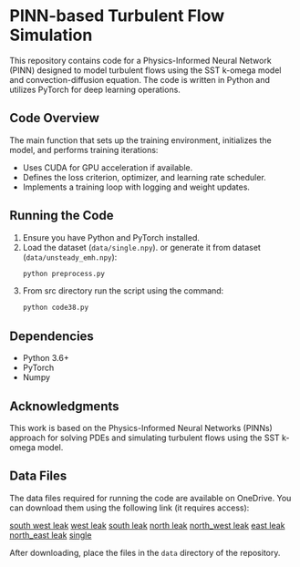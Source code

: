 # PINN-based Turbulent Flow Simulation

This repository contains code for a Physics-Informed Neural Network (PINN) designed to model turbulent flows using the SST k-omega model and convection-diffusion equation. The code is written in Python and utilizes PyTorch for deep learning operations.

## Code Overview

The main function that sets up the training environment, initializes the model, and performs training iterations:
- Uses CUDA for GPU acceleration if available.
- Defines the loss criterion, optimizer, and learning rate scheduler.
- Implements a training loop with logging and weight updates.

## Running the Code

1. Ensure you have Python and PyTorch installed.
2. Load the dataset (`data/single.npy`).
   or generate it from dataset (`data/unsteady_emh.npy`):
      ```sh
   python preprocess.py
      
4. From src directory run the script using the command:
   ```sh
   python code38.py
   
## Dependencies

- Python 3.6+
- PyTorch
- Numpy

## Acknowledgments

This work is based on the Physics-Informed Neural Networks (PINNs) approach for solving PDEs and simulating turbulent flows using the SST k-omega model.

## Data Files

The data files required for running the code are available on OneDrive. You can download them using the following link (it requires access):

[south west leak](https://ostatemailokstate-my.sharepoint.com/:u:/r/personal/mehrdad_zomorodiyan_okstate_edu/Documents/pinn_data/unsteady_swmh.npy?csf=1&web=1&e=t6ohmI)
[west leak](https://ostatemailokstate-my.sharepoint.com/:u:/r/personal/mehrdad_zomorodiyan_okstate_edu/Documents/pinn_data/unsteady_wmh.npy?csf=1&web=1&e=3uri4a)
[south leak](https://ostatemailokstate-my.sharepoint.com/:u:/r/personal/mehrdad_zomorodiyan_okstate_edu/Documents/pinn_data/unsteady_smh.npy?csf=1&web=1&e=g5pbew)
[north leak](https://ostatemailokstate-my.sharepoint.com/:u:/r/personal/mehrdad_zomorodiyan_okstate_edu/Documents/pinn_data/unsteady_nmh.npy?csf=1&web=1&e=sSkcRs)
[north_west leak](https://ostatemailokstate-my.sharepoint.com/:u:/r/personal/mehrdad_zomorodiyan_okstate_edu/Documents/pinn_data/unsteady_nwmh.npy?csf=1&web=1&e=fnOvNS)
[east leak](https://ostatemailokstate-my.sharepoint.com/:u:/r/personal/mehrdad_zomorodiyan_okstate_edu/Documents/pinn_data/unsteady_emh.npy?csf=1&web=1&e=tqePXt)
[north_east leak](https://ostatemailokstate-my.sharepoint.com/:u:/r/personal/mehrdad_zomorodiyan_okstate_edu/Documents/pinn_data/unsteady_nemh.npy?csf=1&web=1&e=VGGfsW)
[single](https://ostatemailokstate-my.sharepoint.com/:u:/r/personal/mehrdad_zomorodiyan_okstate_edu/Documents/pinn_data/single.npy?csf=1&web=1&e=J58mUe)

After downloading, place the files in the `data` directory of the repository.
